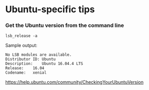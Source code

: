 # Ubuntu-specific tips

### Get the Ubuntu version from the command line

```
lsb_release -a
```

Sample output:

```
No LSB modules are available.
Distributor ID:	Ubuntu
Description:	Ubuntu 16.04.4 LTS
Release:	16.04
Codename:	xenial
```

https://help.ubuntu.com/community/CheckingYourUbuntuVersion
